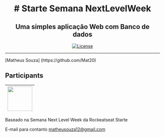 <h1 align="center"># Starte Semana NextLevelWeek</h1>

 <h2 align="center">Uma simples aplicação Web com Banco de dados </h2>

<p align="center">
  <a href="https://opensource.org/licenses/MIT">
    <img src="https://img.shields.io/github/license/rocketseat/youtube-challenge-recoil?color=%237159c1&logo=mit" alt="License">
  </a>
</p>

<hr>
 [Matheus Souza] (https://github.com/Mat20)

## Participants

| [<img src="https://avatars2.githubusercontent.com/u/20867486?s=460&u=b635b04c8d1b062365e7080de1ce1f09d84f18fc&v=4" width="80px;"/>](https://github.com/Mat20) |
| :------------------------------------------------------------------------------------------------------------------------: |



Baseado na Semana Next Level Week da Rockeatseat Starte


E-mail para contanto matheusouza12@gmail.com
